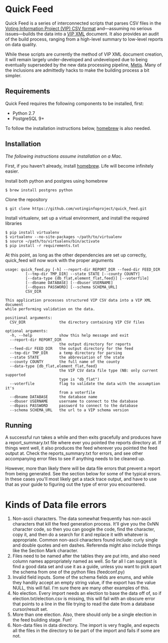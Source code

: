 # Quick Feed #
Quick Feed is a series of interconnected scripts that parses CSV files in the [Voting Information Project (VIP) CSV format](https://github.com/votinginfoproject/csv-templates) and&mdash;assuming no serious issues&mdash;builds the data into a [VIP XML](http://votinginfoproject.github.com/vip-specification) document. It also provides an audit of the build process, ranging from a high-level summary to low-level reports on data quality.

While these scripts are currently the method of VIP XML document creation, it will remain largely under-developed and undeveloped due to being eventually superseded by the new data processing pipeline, [Metis](https://github.com/votinginfoproject/Metis). Many of the inclusions are admittedly hacks to make the building process a bit simpler.

## Requirements ##
Quick Feed requires the following components to be installed, first:

* Python 2.7
* PostgreSQL 9+

To follow the installation instructions below, [homebrew](http://brew.sh/) is also needed.

## Installation ##
_The following instructions assume installation on a Mac._

First, if you haven't already, install [homebrew](http://brew.sh/). Life will become infinitely easier.

Install both python and postgres using homebrew

    $ brew install postgres python

Clone the repository

    $ git clone https://github.com/votinginfoproject/quick_feed.git

Install virtualenv, set up a virtual environment, and install the required libraries

    $ pip install virtualenv
    $ virtualenv --no-site-packages ~/path/to/virtualenv
    $ source ~/path/to/virtualenv/bin/activate
    $ pip install -r requirements.txt

At this point, as long as the other dependencies are set up correctly, quick_feed will now work with the proper arguments

    usage: quick_feed.py [-h] --report-dir REPORT_DIR --feed-dir FEED_DIR
			 [--tmp-dir TMP_DIR] --state STATE [--county COUNTY]
			 [--data-type {db_flat,element_flat,feed}] [--voterfile]
			 [--dbname DATABASE] [--dbuser USERNAME]
			 [--dbpass PASSWORD] [--schema SCHEMA_URL]
			 CSV_DIR

    This application processes structured VIP CSV data into a VIP XML document
    while performing validation on the data.

    positional arguments:
      CSV_DIR               the directory containing VIP CSV files

    optional arguments:
      -h, --help            show this help message and exit
      --report-dir REPORT_DIR
                            the output directory for reports
      --feed-dir FEED_DIR   the output directory for the feed
      --tmp-dir TMP_DIR     a temp directory for parsing
      --state STATE         the abbreviation of the state
      --county COUNTY       the full name of the county
      --data-type {db_flat,element_flat,feed}
                            the VIP CSV data file type (NB: only current supported
                            type is "db_flat")
      --voterfile           flag to validate the data with the assumption it's
                            from a voterfile
      --dbname DATABASE     the database name
      --dbuser USERNAME     username to connect to the database
      --dbpass PASSWORD     password to connect to the database
      --schema SCHEMA_URL   the url to a VIP schema version

## Running ##
A successful run takes a while and then exits gracefully and produces have a report_summary.txt file where ever you pointed the reports directory at. If things went well, it also produces the feed wherever you pointed the feed output at. Check the reports_summary.txt for errors, and see other accompanying error files to see if anything needs to be cleaned up.

However, more than likely there will be data file errors that prevent a report from being generated. See the section below for some of the typical errors. In these cases you'll most likely get a stack trace output, and have to use that as your guide to figuring out the type of error you encountered.

# Kinds of Data file errors
1. Non-ascii characters. The data somewhat frequently has non-ascii characters that kill the feed generation process. It'll give you the 0xNN character code, so then you can google the code, find the character, copy it, and then do a search for it and replace it with whatever is appropriate. Common non-ascii characters found include: curly single and double quotes and em dashes. Referenda might also include things like the Section Mark character.
2. Files need to be named after the tables they are put into, and also need column names appropriately named as well. So far all I can suggest is find a good data set and use it as a guide, unless you want to pick apart the schema from one of the python files (feedconf.py)
3. Invalid field inputs. Some of the schema fields are enums, and while they handily accept an empty string value, if the export has the value NULL, this will fail. I'm sure there are many other examples of this.
4. No election. Every import needs an election to base the data off of, so if election.txt/election.csv is missing, this will fail with an obscure error that points to a line in the file trying to read the date from a database cursor/result set.
5. More than one election. Also, there should only be a single election in the feed building stage. Fun!
6. Non-data files in data directory. The import is very fragile, and expects all the files in the directory to be part of the import and fails if some are not.


